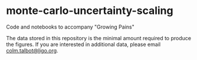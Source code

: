# monte-carlo-uncertainty-scaling
Code and notebooks to accompany "Growing Pains"

The data stored in this repository is the minimal amount required to produce the figures.
If you are interested in additional data, please email colm.talbot@ligo.org.

